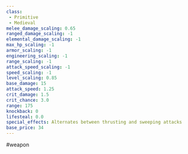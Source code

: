 ```yaml
---
class: 
 - Primitive
 - Medieval
melee_damage_scaling: 0.65
ranged_damage_scaling: -1
elemental_damage_scaling: -1
max_hp_scaling: -1
armor_scaling: -1
engineering_scaling: -1
range_scaling: -1
attack_speed_scaling: -1
speed_scaling: -1
level_scaling: 0.85
base_damage: 15
attack_speed: 1.25
crit_damage: 1.5
crit_chance: 3.0
range: 175
knockback: 0
lifesteal: 0.0
special_effects: Alternates between thrusting and sweeping attacks
base_price: 34
---
```

#weapon